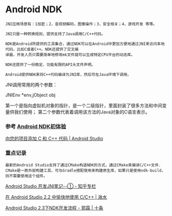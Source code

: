 # Android NDK

	JNI应用场景有：1加密；2，音视频解码，图像操作；3，安全相关；4，游戏开发 等等。

	JNI只是一种转换规则，提供支持了Java调用C/C++代码。

	NDK是Android所提供的工具集合，通过NDK可以在Android中更加方便地通过JNI来访问本地代码，比如C或者C++。NDK还提供了交叉编
	译器，开发人员只需要简单地修改mk文件就可以生成特定CPU平台的动态库。

	NDK还提供了一份稳定、功能有限的API头文件声明。

	Android提供NDK来将C++代码编译为JNI库，然后可在Java环境下调用。

JNI调用常用的两个参数：

JNIEnv *env,jObject obj

第一个是指向虚拟机对象的指针，是一个二级指针，里面封装了很多方法和中间变量供我们使用；
第二个参数代表着调用该方法的Java对象的C语言表示。

### 参考 [Android NDK初体验](http://www.jianshu.com/p/ceb36559b6b3)

[向您的项目添加 C 和 C\+\+ 代码 \| Android Studio](https://developer.android.com/studio/projects/add-native-code.html#existing-project)

### 重点记录
	最新的Android Studio支持了通过CMake构造NDK的方式，通过CMake来编译C/C++文件.
	CMake是一款外部构建工具，可与Gradle搭配使用来构建原生库，如果只是使用ndk-build，则不需要使用这个组件。

[Android Studio 开发JNI笔记\-\-① \- 知乎专栏](https://zhuanlan.zhihu.com/p/25056906)

[在 Android Studio 2\.2 中愉快地使用 C/C\+\+ \| 湫水](http://wl9739.github.io/2016/09/21/%E5%9C%A8-Android-Studio-2-2-%E4%B8%AD%E6%84%89%E5%BF%AB%E5%9C%B0%E4%BD%BF%E7%94%A8-C-C-md/)

[Android Studio 2\.3下NDK开发流程 \- 郭霖 \| 十条](http://www.10tiao.com/html/227/201704/2650239332/1.html)
